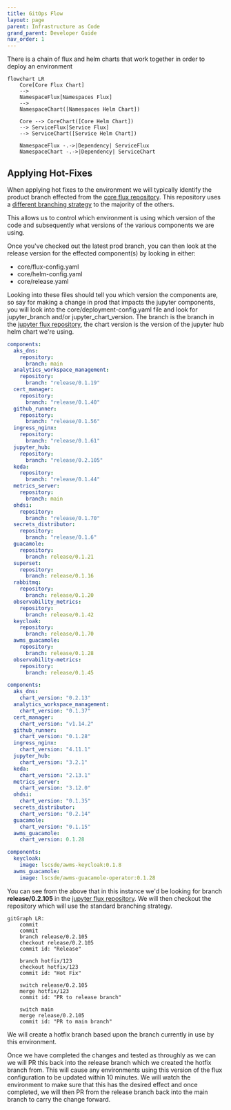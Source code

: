 ```yaml
---
title: GitOps Flow
layout: page
parent: Infrastructure as Code
grand_parent: Developer Guide
nav_order: 1
---
```


There is a chain of flux and helm charts that work together in order to deploy an environment

```mermaid
flowchart LR
    Core[Core Flux Chart]
    -->
    NamespaceFlux[Namespaces Flux]
    -->
    NamespaceChart([Namespaces Helm Chart])
    
    Core --> CoreChart([Core Helm Chart])
    --> ServiceFlux[Service Flux]
    --> ServiceChart([Service Helm Chart])

    NamespaceFlux -.->|Dependency| ServiceFlux
    NamespaceChart -.->|Dependency| ServiceChart
```

## Applying Hot-Fixes
When applying hot fixes to the environment we will typically identify the product branch effected from the [core flux repository](https://github.com/lsc-sde/iac-flux-lscsde). This repository uses a [different branching strategy](../Source-Control/Branching-Strategies/Core-Flux-Strategy.md) to the majority of the others.

This allows us to control which environment is using which version of the code and subsequently what versions of the various components we are using.

Once you've checked out the latest prod branch, you can then look at the release version for the effected component(s) by looking in either:
* core/flux-config.yaml
* core/helm-config.yaml
* core/release.yaml

Looking into these files should tell you which version the components are, so say for making a change in prod that impacts the jupyter components, you will look into the core/deployment-config.yaml file and look for jupyter_branch and/or jupyter_chart_version. The branch is the branch in the [jupyter flux repository](https://github.com/lsc-sde/iac-flux-jupyter), the chart version is the version of the jupyter hub helm chart we're using.

```yaml example flux-config.yaml
components:
  aks_dns:
    repository:
      branch: main
  analytics_workspace_management:
    repository:
      branch: "release/0.1.19"
  cert_manager:
    repository:
      branch: "release/0.1.40"
  github_runner:
    repository:
      branch: "release/0.1.56"
  ingress_nginx:
    repository:
      branch: "release/0.1.61"
  jupyter_hub:
    repository:
      branch: "release/0.2.105"
  keda:
    repository:
      branch: "release/0.1.44"
  metrics_server:
    repository:
      branch: main
  ohdsi:
    repository:
      branch: "release/0.1.70"
  secrets_distributor:
    repository:
      branch: "release/0.1.6"
  guacamole:
    repository:
      branch: release/0.1.21
  superset:
    repository:
      branch: release/0.1.16
  rabbitmq:
    repository:
      branch: release/0.1.20
  observability_metrics:
    repository:
      branch: release/0.1.42
  keycloak:
    repository:
      branch: release/0.1.70
  awms_guacamole:
    repository:
      branch: release/0.1.28
  observability-metrics:
    repository:
      branch: release/0.1.45
```

```yaml example helm-config.yaml
components:
  aks_dns:
    chart_version: "0.2.13"
  analytics_workspace_management:
    chart_version: "0.1.37"
  cert_manager:
    chart_version: "v1.14.2"
  github_runner:
    chart_version: "0.1.28"
  ingress_nginx:
    chart_version: "4.11.1"
  jupyter_hub:
    chart_version: "3.2.1"
  keda:
    chart_version: "2.13.1"
  metrics_server:
    chart_version: "3.12.0"
  ohdsi:
    chart_version: "0.1.35"
  secrets_distributor:
    chart_version: "0.2.14"
  guacamole:
    chart_version: "0.1.15"
  awms_guacamole:
    chart_version: 0.1.28
```


```yaml example image-config.yaml
components:
  keycloak:
    image: lscsde/awms-keycloak:0.1.8
  awms_guacamole:
    image: lscsde/awms-guacamole-operator:0.1.28
```

You can see from the above that in this instance we'd be looking for branch **release/0.2.105** in the [jupyter flux repository](https://github.com/lsc-sde/iac-flux-jupyter). We will then checkout the repository which will use the standard branching strategy.

```mermaid
gitGraph LR:
    commit
    commit
    branch release/0.2.105
    checkout release/0.2.105
    commit id: "Release"
    
    branch hotfix/123
    checkout hotfix/123
    commit id: "Hot Fix"

    switch release/0.2.105
    merge hotfix/123
    commit id: "PR to release branch"

    switch main
    merge release/0.2.105
    commit id: "PR to main branch"
```

We will create a hotfix branch based upon the branch currently in use by this environment.

Once we have completed the changes and tested as throughly as we can we will PR this back into the release branch which we created the hotfix branch from. This will cause any environments using this version of the flux configuration to be updated within 10 minutes. We will watch the environment to make sure that this has the desired effect and once completed, we will then PR from the release branch back into the main branch to carry the change forward.